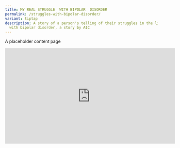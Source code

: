 ```yaml
---
title: MY REAL STRUGGLE  WITH BIPOLAR  DISORDER
permalink: /struggles-with-bipolar-disorder/
variant: tiptap
description: A story of a person's telling of their struggles in the life living
  with bipolar disorder, a story by AIC
---
```

<p>A placeholder content page</p>
<div class="iframe-wrapper">
<iframe height="315" width="560" allowfullscreen="true" frameborder="0" src="https://www.youtube.com/embed/gyuP7Q1fk9g?si=B7HU5wrtwu4bbkZl"></iframe>
</div>
<p></p>